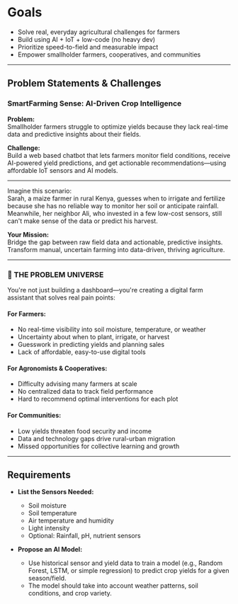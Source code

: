 # Goals

- Solve real, everyday agricultural challenges for farmers
- Build using AI + IoT + low-code (no heavy dev)
- Prioritize speed-to-field and measurable impact
- Empower smallholder farmers, cooperatives, and communities

---

## Problem Statements & Challenges

### SmartFarming Sense: AI-Driven Crop Intelligence

**Problem:**  
Smallholder farmers struggle to optimize yields because they lack real-time data and predictive insights about their fields.

**Challenge:**  
Build a web based chatbot that lets farmers monitor field conditions, receive AI-powered yield predictions, and get actionable recommendations—using affordable IoT sensors and AI models.

---

Imagine this scenario:  
Sarah, a maize farmer in rural Kenya, guesses when to irrigate and fertilize because she has no reliable way to monitor her soil or anticipate rainfall. Meanwhile, her neighbor Ali, who invested in a few low-cost sensors, still can't make sense of the data or predict his harvest.

**Your Mission:**  
Bridge the gap between raw field data and actionable, predictive insights. Transform manual, uncertain farming into data-driven, thriving agriculture.

---

### 🧩 THE PROBLEM UNIVERSE

You're not just building a dashboard—you're creating a digital farm assistant that solves real pain points:

#### For Farmers:
- No real-time visibility into soil moisture, temperature, or weather
- Uncertainty about when to plant, irrigate, or harvest
- Guesswork in predicting yields and planning sales
- Lack of affordable, easy-to-use digital tools

#### For Agronomists & Cooperatives:
- Difficulty advising many farmers at scale
- No centralized data to track field performance
- Hard to recommend optimal interventions for each plot

#### For Communities:
- Low yields threaten food security and income
- Data and technology gaps drive rural-urban migration
- Missed opportunities for collective learning and growth

---

## Requirements

- **List the Sensors Needed:**  
  - Soil moisture
  - Soil temperature
  - Air temperature and humidity
  - Light intensity
  - Optional: Rainfall, pH, nutrient sensors

- **Propose an AI Model:**  
  - Use historical sensor and yield data to train a model (e.g., Random Forest, LSTM, or simple regression) to predict crop yields for a given season/field.
  - The model should take into account weather patterns, soil conditions, and crop variety.


